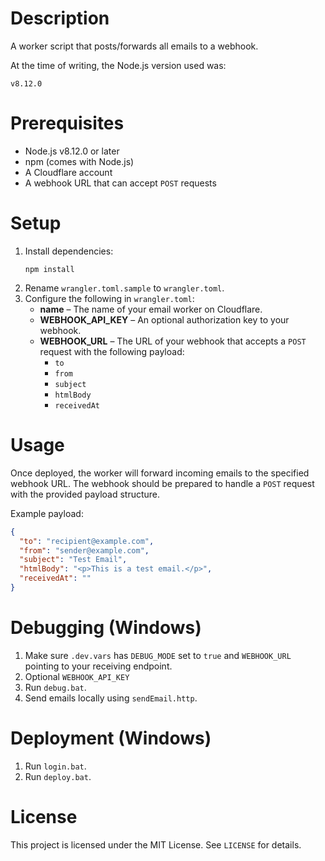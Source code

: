 # Description

A worker script that posts/forwards all emails to a webhook.

At the time of writing, the Node.js version used was:

```
v8.12.0
```

# Prerequisites

- Node.js v8.12.0 or later
- npm (comes with Node.js)
- A Cloudflare account
- A webhook URL that can accept `POST` requests

# Setup

1. Install dependencies:
   ```
   npm install
   ```
2. Rename `wrangler.toml.sample` to `wrangler.toml`.
3. Configure the following in `wrangler.toml`:
   - **name** – The name of your email worker on Cloudflare.
   - **WEBHOOK_API_KEY** – An optional authorization key to your webhook.
   - **WEBHOOK_URL** – The URL of your webhook that accepts a `POST` request 
   with the following payload:
     - `to`
     - `from`
     - `subject`
     - `htmlBody`
     - `receivedAt`

# Usage

Once deployed, the worker will forward incoming emails to the specified webhook URL. The webhook should be prepared to handle a `POST` request with the provided payload structure.

Example payload:

```json
{
  "to": "recipient@example.com",
  "from": "sender@example.com",
  "subject": "Test Email",
  "htmlBody": "<p>This is a test email.</p>",
  "receivedAt": ""
}
```

# Debugging (Windows)
1. Make sure `.dev.vars` has `DEBUG_MODE` set to `true` and `WEBHOOK_URL` pointing to your receiving endpoint.
1. Optional `WEBHOOK_API_KEY` 
1. Run `debug.bat`.
1. Send emails locally using `sendEmail.http`.

# Deployment (Windows)

1. Run `login.bat`.
2. Run `deploy.bat`.

# License

This project is licensed under the MIT License. See `LICENSE` for details.
